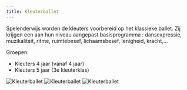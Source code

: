 ```yaml
---
title: Kleuterballet
---
```

Spelenderwijs worden de kleuters voorbereid op het klassieke ballet. Zij krijgen een aan hun niveau aangepast basisprogramma : dansexpressie, muzikaliteit, ritme, ruimtebesef, lichaamsbesef, lenigheid, kracht,...

Groepen:

* Kleuters 4 jaar (vanaf 4 jaar) 
* Kleuters 5 jaar (3e kleuterklas)

![Kleuterballet](/pictures/dansrichtingen/kleuterballet1.jpg)
![Kleuterballet](/pictures/dansrichtingen/kleuterballet2.jpg)
![Kleuterballet](/pictures/dansrichtingen/kleuterballet3.jpg)
